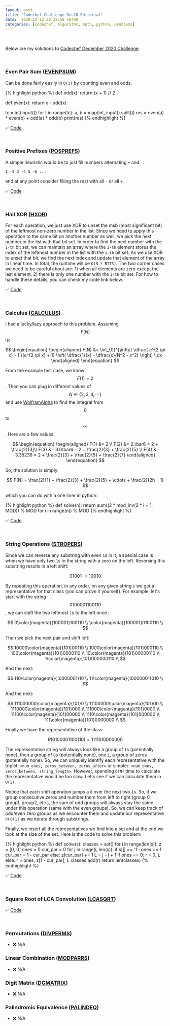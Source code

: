 ```yaml
---
layout: post
title: "Codechef Challenge Dec20 Editorial"
date:  2020-12-12 20:32:58 +0700
categories: [codechef, algorithm, math, python, problems]
---
```


<br/>

Below are my solutions to [Codechef December 2020 Challenge](https://www.codechef.com/DEC20A).

<br/>

### Even Pair Sum ([EVENPSUM][EVENPSUM])
Can be done fairly easily in `O(1)` by counting even and odds.

{% highlight python %}
def odd(x):
    return (x + 1) // 2

def even(x):
    return x - odd(x)

tc = int(input())
for t in range(tc):
    a, b = map(int, input().split())
    res = even(a) * even(b) + odd(a) * odd(b)
    print(res)
{% endhighlight %}


✅ [Code](https://www.codechef.com/viewsolution/40096434)

<br/>

### Positive Prefixes ([POSPREFS][POSPREFS])

A simple heuristic would be to just fill numbers alternating `+` and `-`:
```
1 -2 3 -4 5 -6 ...
```
and at any point consider filling the rest with all `-` or all `+`.

✅ [Code](https://www.codechef.com/viewsolution/40097421)

<br/>

### Hail XOR ([HXOR][HXOR])

For each operation, we just use XOR to unset the msb (most significant bit) of the leftmost non-zero number in the list. Since we need to apply this operation to the same bit on another number as well, we pick the next number in the list with that bit set. In order to find the next number with the `i-th` bit set, we can maintain an array where the `i-th` element stores the index of the leftmost number in the list with the `i-th` bit set. As we use XOR to unset that bit, we find the next index and update that element of the array in linear time. In total, the runtime will be `O(N * BITS)`. The two corner cases we need to be careful about are: 1) when all elements are zero except the last element. 2) there is only one number with the `i-th` bit set. For how to handle these details, you can check my code link below.

✅ [Code](https://www.codechef.com/viewsolution/40099576)

<br/>

### Calculus ([CALCULUS][CALCULUS])

I had a lucky/lazy approach to this problem. Assuming $$F(N)$$ is:

$$
\begin{equation}
\begin{aligned}
F(N) &= \int_{0}^{\infty} \dfrac{ e^{2 \pi x} - 1 }{e^{2 \pi x} + 1} \left( \dfrac{1}{x} - \dfrac{x}{N^2 - x^2} \right) \,dx
\end{aligned}
\end{equation}
$$

From the example test case, we know $$ F(1) = 2 $$. Then you can plug in different values of $$ N \in \{2, 3, 4, \cdots \} $$ and use [WolframAlpha](https://www.wolframalpha.com) to find the integral from $$0$$ to $$\infty$$. Here are a few values:

$$
\begin{equation}
\begin{aligned}
F(1) &= 2 \\
F(2) &= 2.\bar6 = 2 + \frac{2}{3}\\
F(3) &= 3.0\bar6 = 2 + \frac{2}{3} + \frac{2}{5} \\
F(4) &= 3.35238 = 2 + \frac{2}{3} + \frac{2}{5} + \frac{2}{7}
\end{aligned}
\end{equation}
$$

So, the solution is simply:

$$
F(N) = \frac{2}{1} + \frac{2}{3} + \frac{2}{5} + \cdots + \frac{2}{2N - 1}
$$

which you can do with a one liner in python:

{% highlight python %}
def solve(n):
    return sum((2 * mod_inv(2 * i + 1, MOD)) % MOD for i in range(n)) % MOD
{% endhighlight %}

✅ [Code](https://www.codechef.com/viewsolution/40242325)

<br/>

### String Operations ([STROPERS][STROPERS])

Since we can reverse any substring with even `1`s in it, a special case is when we have only two `1`s in the string with a zero on the left. Reversing this substring results in a left shift:

$$
01001 \rightarrow 10010
$$

By repeating this operation, in any order, on any given string `s` we get a representative for that class (you can prove it yourself). For example, let's start with the string $$ 0100001100110 $$, we can shift the two leftmost `1`s to the left once : 

$$ 
0\color{magenta}{100001}100110 \\
\color{magenta}{100001}0100110 \\
$$

Then we pick the next pair and shift left:

$$ 
10000\color{magenta}{101}00110 \\
1000\color{magenta}{101}000110 \\
100\color{magenta}{101}0000110 \\
10\color{magenta}{101}00000110 \\
1\color{magenta}{101}000000110 \\
$$

And the next:

$$ 
110\color{magenta}{10000001}10 \\
11\color{magenta}{10000001}010 \\
$$

And the next:

$$ 
111000000\color{magenta}{101}0 \\
11100000\color{magenta}{101}00 \\
1110000\color{magenta}{101}000 \\
111000\color{magenta}{101}0000 \\
11100\color{magenta}{101}00000 \\
1110\color{magenta}{101}000000 \\
111\color{magenta}{101}0000000 \\
$$

Finally we have the representative of the class:

$$
R(0100001100110) = 1111010000000
$$

The representative string will always look like a group of `1`s (potentially none), then a group of `0`s (potentially none), one `1`, a group of zeros (potentially none). So, we can uniquely identify each representative with the triplet: `<num_ones, zeros_between, zeros_after>` or simpler: `<num_ones, zeros_between, string_length>`. However, spending `O(N)` time to calculate the representative would be too slow. Let's see if we can calculate them in `O(1)`.

Notice that each shift operation jumps a `0` over the next two `1`s. So, if we group consecutive zeros and number them from left to right (group 0, group1, group2, etc.), the sum of odd groups will always stay the same under this operation (same with the even groups). So, we can keep track of odd/even zero groups as we encounter them and update our representative in `O(1)` as we iterate through substrings.

Finally, we insert all the representatives we find into a set and at the end we look at the size of the set. Here is the code to solve this problem:

{% highlight python %}
def solve(s):
    classes = set()
    for i in range(len(s)):
        z = [0, 0]
        ones = 0
        cur_par = 0
        for j in range(i, len(s)):
            if s[j] == '1':
                ones += 1
                cur_par = 1 - cur_par
            else:
                z[cur_par] += 1
            L = j - i + 1
            if ones == 0:
                r = 0, L
            else:
                r = ones, z[1 - cur_par], L
            classes.add(r)
    return len(classes)
{% endhighlight %}



✅ [Code](https://www.codechef.com/viewsolution/40275405)

<br/>

### Square Root of LCA Convolution ([LCASQRT][LCASQRT])


✅ [Code](https://www.codechef.com/viewsolution/40350264)

<br/>

### Permutations ([DIVPERMS][DIVPERMS])
- ❌ N/A

### Linear Combination ([MODPARRS][MODPARRS])
- ❌ N/A

### Digit Matrix ([DGMATRIX][DGMATRIX])
- ❌ N/A

### Palindromic Equivalence ([PALINDEQ][PALINDEQ])
- ❌ N/A


[EVENPSUM]: https://www.codechef.com/DEC20A/problems/EVENPSUM
[POSPREFS]: https://www.codechef.com/DEC20A/problems/POSPREFS
[HXOR]: https://www.codechef.com/DEC20A/problems/HXOR
[CALCULUS]: https://www.codechef.com/DEC20A/problems/CALCULUS
[STROPERS]: https://www.codechef.com/DEC20A/problems/STROPERS
[LCASQRT]: https://www.codechef.com/DEC20A/problems/LCASQRT
[DIVPERMS]: https://www.codechef.com/DEC20A/problems/DIVPERMS
[MODPARRS]: https://www.codechef.com/DEC20A/problems/MODPARRS
[DGMATRIX]: https://www.codechef.com/DEC20A/problems/DGMATRIX
[PALINDEQ]: https://www.codechef.com/DEC20A/problems/PALINDEQ


